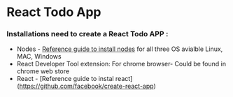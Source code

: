 # React Todo App

### Installations need to create a React Todo APP :
* Nodes - [Reference guide to install nodes](https://nodejs.org/en/download/) for all three OS avialble Linux, MAC, Windows
* React Developer Tool extension: For chrome browser- Could be found in chrome web store
* React - [Reference guide to instal react] (https://github.com/facebook/create-react-app) 

